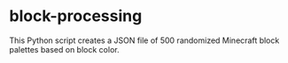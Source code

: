 # block-processing
This Python script creates a JSON file of 500 randomized Minecraft block palettes based on block color.
